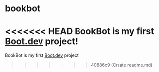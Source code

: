 # bookbot

<<<<<<< HEAD
BookBot is my first [Boot.dev](https://www.boot.dev) project!
=======
BookBot is my first [Boot.dev](https://www.boot.dev) project!
>>>>>>> 40886c9 (Create readme.md)

